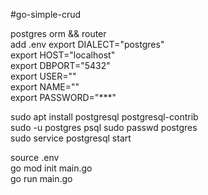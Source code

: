#go-simple-crud

postgres orm && router \
add .env export DIALECT="postgres" \
export HOST="localhost" \
export DBPORT="5432" \
export USER="" \
export NAME="" \
export PASSWORD="***" 

sudo apt install postgresql postgresql-contrib \
sudo -u postgres psql sudo passwd postgres \
sudo service postgresql start

source .env \
go mod init main.go \
go run main.go 
